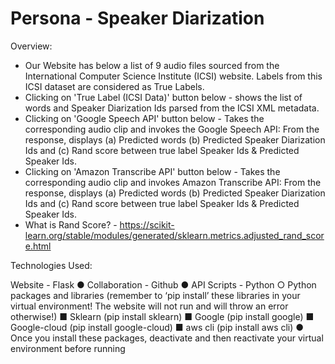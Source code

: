 # Persona - Speaker Diarization
Overview:

* Our Website has below a list of 9 audio files sourced from the International Computer Science Institute (ICSI) website. Labels from this ICSI dataset are considered as True Labels.
* Clicking on 'True Label (ICSI Data)' button below - shows the list of words and Speaker Diarization Ids parsed from the ICSI XML metadata.
* Clicking on 'Google Speech API' button below - Takes the corresponding audio clip and invokes the Google Speech API: From the response, displays (a) Predicted words (b) Predicted Speaker Diarization Ids and (c) Rand score between true label Speaker Ids & Predicted Speaker Ids.
* Clicking on 'Amazon Transcribe API' button below - Takes the corresponding audio clip and invokes Amazon Transcribe API: From the response, displays (a) Predicted words (b) Predicted Speaker Diarization Ids and (c) Rand score between true label Speaker Ids & Predicted Speaker Ids.
* What is Rand Score? - https://scikit-learn.org/stable/modules/generated/sklearn.metrics.adjusted_rand_score.html


Technologies Used:

Website - Flask
● Collaboration - Github
● API Scripts - Python
○ Python packages and libraries (remember to ‘pip install’ these libraries in your virtual
environment! The website will not run and will throw an error otherwise!)
■ Sklearn (pip install sklearn)
■ Google (pip install google)
■ Google-cloud (pip install google-cloud)
■ aws cli (pip install aws cli)
● Once you install these packages, deactivate and then reactivate your virtual
environment before running
